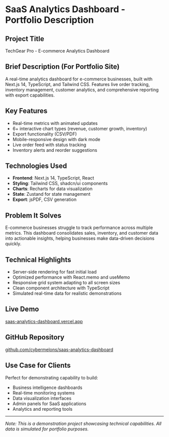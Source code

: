 # SaaS Analytics Dashboard - Portfolio Description

## Project Title
TechGear Pro - E-commerce Analytics Dashboard

## Brief Description (For Portfolio Site)
A real-time analytics dashboard for e-commerce businesses, built with Next.js 14, TypeScript, and Tailwind CSS. Features live order tracking, inventory management, customer analytics, and comprehensive reporting with export capabilities.

## Key Features
- Real-time metrics with animated updates
- 6+ interactive chart types (revenue, customer growth, inventory)
- Export functionality (CSV/PDF) 
- Mobile-responsive design with dark mode
- Live order feed with status tracking
- Inventory alerts and reorder suggestions

## Technologies Used
- **Frontend**: Next.js 14, TypeScript, React
- **Styling**: Tailwind CSS, shadcn/ui components
- **Charts**: Recharts for data visualization
- **State**: Zustand for state management
- **Export**: jsPDF, CSV generation

## Problem It Solves
E-commerce businesses struggle to track performance across multiple metrics. This dashboard consolidates sales, inventory, and customer data into actionable insights, helping businesses make data-driven decisions quickly.

## Technical Highlights
- Server-side rendering for fast initial load
- Optimized performance with React.memo and useMemo
- Responsive grid system adapting to all screen sizes
- Clean component architecture with TypeScript
- Simulated real-time data for realistic demonstrations

## Live Demo
[saas-analytics-dashboard.vercel.app](https://saas-analytics-dashboard.vercel.app)

## GitHub Repository
[github.com/cybermelons/saas-analytics-dashboard](https://github.com/cybermelons/saas-analytics-dashboard)

## Use Case for Clients
Perfect for demonstrating capability to build:
- Business intelligence dashboards
- Real-time monitoring systems
- Data visualization interfaces
- Admin panels for SaaS applications
- Analytics and reporting tools

---

*Note: This is a demonstration project showcasing technical capabilities. All data is simulated for portfolio purposes.*